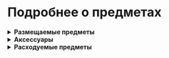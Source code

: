 # Подробнее о предметах

<details>
<summary><strong>Размещаемые предметы</strong></summary>

<pre>
1. Костёр (Dark Souls)
   Описание: Щелкните правой кнопкой мыши рядом с костром, чтобы открыть окно повышения уровня игрока.
   Рецепт 1:
       Костёр (стандартный) × 1
       Железный меч × 1
   Рецепт 2:
       Костёр (стандартный) × 1
       Свинцовый меч × 1
   Рабочее место: не требуется
</pre>

</details>

<details>
<summary><strong>Аксессуары</strong></summary>

<pre>
1. Кольцо Клоранти
   Описание: Увеличивает скорость восстановление выносливости на 25%
             Снижает задержку перед восстановление выносливости на 15%
             На этом древнем кольце, происхождение которого неизвестно, выгравирован большой зеленый цветок
   Получение с: Гигантская черепаха (8.33%)
</pre>

</details>

<details>
<summary><strong>Расходуемые предметы</strong></summary>

<pre>
1. Душа Хранительницы Огня
   Описание: При использовании запускает перераспределение характеристик
             Душа давно потерянной Хранительницы Огня.
             Каждая Хранительница Огня олицетворяет свой костер и хранит человечность, которую ей преподносят в дар.
   Получение: Покупка у Дриады в Хардмоде (5 платиновых монет)

2. Человечность
   Описание: Даёт 1 единицу человечности
             Этот чёрный призрак называется человечностью, но о его природе почти ничего не известно.
             Если душа является источником любой жизни, в чём суть человечности, которая отличает нас?
   Получение c: Любой вражеский моб (1%), подробнее вы можете узнать используя мод Recipe Browser
</pre>

</details>
